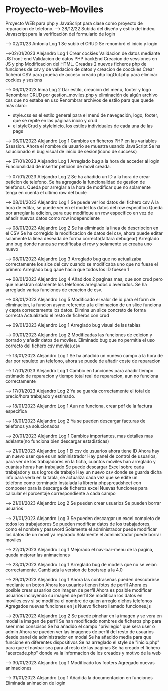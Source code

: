 # Proyecto-web-Moviles
Proyecto WEB para php y JavaScript para clase como proyecto de reparacion de telefono.
--> 28/12/22
Subida del diseño y estilo del index.
Javascript para la verificación del formulario de login

--> 02/01/23 Antonia Log 1
Se subió el CRUD
Se renombró el inicio y login

-->02/01/2023 Alejandro Log 1
Crear cockies
Validacion de datos mediante JS front-end
Validacion de datos PHP backEnd
Creacion de sessiones en JS y php
Modificacion del HTML.
Creadas 2 nuevos ficheros php de funciones de csv y de validacion de datos y creacion de coockies
Crear ficheroi CSV para prueba de acceso
creado php logOut.php para eliminar cockies y sesions

--> 06/01/2023 Inma Log 2
Dar estilo, creación del menú, footer y logo
Renombrar CRUD por gestion_moviles.php y eliminación de algún archivo css que no estaba en uso
Renombrar archivos de estilo para que quede más claro:
- style.css es el estilo general para el menú de navegación, logo, footer, que se repite en las páginas inicio y crud
- el styleCrud y styleInicio, los estilos individuales de cada una de las pags

--> 06/01/2023 Alejandro Log 1
Cambios en ficheros PHP en las variables $session.
Ahora el nombre de usuario se muestra usando JavaScript
Se ha solucionado el bug visual de inicio de sesion(icono de success)

--> 07/01/2023 Alejandro Log 1
Arreglado bug a la hora de acceder al login
Funcionalidad de insertar peticion de movil creada.

--> 07/01/2023 Alejandro Log 2
Se ha añadido un ID a la hora de crear peticion de telefono.
Se ha agregado la funcionalidad de gestion de telefonos.
Queda por arreglar a la hora de modificar que no solamente tenga en cuenta el ultimo row del bucle

--> 08/01/2023 Alejandro Log 1
Se puede ver los datos del fichero csv
A la hora de editar, se puede ver en el model los datos del row especifico
Queda por arreglar la edicion, para que modifique un row especifico en vez de añadir nuevos datos como row independiente

--> 08/01/2023 Alejandro Log 2
Se ha eliminado la linea de descripcion en el CSV
Se ha corregido la modificacion de datos del csv, ahora puede editar solamente la linea deseada de forma correcta(faltara debugear)
Arreglado unn bug donde nunca se modificaba el row y solamente se creaba uno nuevo

--> 08/01/2023 Alejandro Log 3
Arreglado bug que no actualizaba correctamente los slce del csv cuando se modificaba uno que no fuese el primero
Arreglado bug qaue hacia que todos los ID fuesen 1

--> 08/01/2023 Alejandro Log 4
Añadidos 2 paginas mas, que son crud pero que muestran solamente los telefonos arreglados o averiados.
Se ha arreglado varias funciones de creacion de csv.

--> 08/01/2023 Alejandro Log 5
Modificado el valor de id para el form de eliminacion, la funcion async referente a la eliminacion de un slice funciona y capta correctamente los datos.
Elimina un slice concreto de forma correcta
Actualizado el resto de ficheros con crud

--> 09/01/2023 Alejandro Log 1
Arreglado bug visual de las tablas

--> 09/01/2023 Alejandro Log 2
Modificadas las funciones de edicion y borrado y añadir datos de moviles.
Eliminado bug que no permitia el uso correcto del fichero csv moviles.csv

--> 13/01/2023 Alejandro Log 1
Se ha añadido un nunevo campo a la hora de dar por resuleto un telefono, ahora se puede de añadir coste de reparacion

--> 17/01/2023 Alejandro Log 1
Cambio en funciones para añadir tiempo estimado de reparacion y tiempo total real de reparacion, aun no funciona correctamente

--> 17/01/2023 Alejandro Log 2
Ya se guarda correctamente el total de precio/hora trabajado y estimado.

--> 18/01/2023 Alejandro Log 1
Aun no funciona, crear pdf de la factura especifica

--> 18/01/2023 Alejandro Log 2
Ya se pueden descargar facturas de telefonos ya solucionados

--> 20/01/2023 Alejandro Log 1
Cambios importantes, mas detalles mas adelante(no funciona bien descargar estadisticas)

--> 21/01/2023 Alejandro Log 1
El csv de usuarios ahora tiene ID
Ahora hay un nuevo user que es un administrador
Hay panel de control de usuarios, para ver de los trabajadores en la ficha, cuántos móviles han arreglado y cuántas horas han trabajado
Se puede descargar Excel sobre cada trabajador y sus logros de trabajo
Hay un nuevo csv donde se guarda dicha info para verla en la tabla, se actualiza cada vez que se edite un teléfono como terminado
Instalada la libreria phpspreadsheet con composer para la descarga de ficheros excel
Nuevas funciones para calcular el porcentaje correspondiente a cada campo

--> 21/01/2023 Alejandro Log 2
Se pueden crear usuarios
Se pueden borrar usuarios

--> 21/01/2023 Alejandro Log 3
Se pueden descargar un excel completo de todos los trabajadores
Se pueden modificar datos de los trabajadores, como el nombre y password
Solamente el administrador puede modificar los datos de un movil ya reparado
Solamente el administrador puede borrar moviles

--> 22/01/2023 Alejandro Log 1
Mejorado el nav-bar-menu de la pagina, queda mejorar las animaciones

--> 23/01/2023 Alejandro Log 1
Arreglado bug de models que no se veian correctamente.
Cambiada la version de bootsrap a la 4.0

--> 29/01/2023 Alejandro Log 1
Ahora las contraseñas pueden descubrirse mediante un boton
Ahora los usuarios tienen fotos de perfil
Ahora es posible crear usuarios con imagen de perfil
Ahora es posible modificar usuarios incluyendo su imagen de perfil
Se modifican los datos en moviles.csv si se modifica el nombre de quien arreglo dichos telefonos
Agregados nuevas funciones en js
Nuevo fichero llamado funciones.js

--> 29/01/2023 Alejandro Log 2
Se puede pinchar en la imagen y se vera en modal la imagen de perfil
Se han modificado nombres de ficheros php para seer mas conscisos
Se ha añadido el campo "privilegio" que sera user o admin
Ahora se pueden ver las imagenes de perfil del resto de usuarios desde panel de administrador en modal
Se ha añadido media para que funcione en diferentes dispositivos
Se ha arreglado el style de "inicio.php" para que el navbar sea para al resto de las paginas
Se ha creado el fichero "acercade.php" donde va la informacion de los creados y motivo de la web

--> 30/01/2023 Alejandro Log 1
Modificado los footers
Agregado nuevas animaciones

--> 31/01/2023 Alejandro Log 1
Añadida la documentacion en funciones
Eliminada animacion de login





